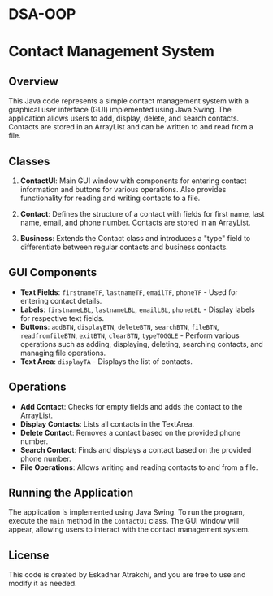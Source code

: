 # DSA-OOP

# Contact Management System

## Overview

This Java code represents a simple contact management system with a graphical user interface (GUI) implemented using Java Swing. The application allows users to add, display, delete, and search contacts. Contacts are stored in an ArrayList and can be written to and read from a file.

## Classes

1. **ContactUI**: Main GUI window with components for entering contact information and buttons for various operations. Also provides functionality for reading and writing contacts to a file.

2. **Contact**: Defines the structure of a contact with fields for first name, last name, email, and phone number. Contacts are stored in an ArrayList.

3. **Business**: Extends the Contact class and introduces a "type" field to differentiate between regular contacts and business contacts.

## GUI Components

- **Text Fields**: `firstnameTF`, `lastnameTF`, `emailTF`, `phoneTF` - Used for entering contact details.
- **Labels**: `firstnameLBL`, `lastnameLBL`, `emailLBL`, `phoneLBL` - Display labels for respective text fields.
- **Buttons**: `addBTN`, `displayBTN`, `deleteBTN`, `searchBTN`, `fileBTN`, `readfromfileBTN`, `exitBTN`, `clearBTN`, `typeTOGGLE` - Perform various operations such as adding, displaying, deleting, searching contacts, and managing file operations.
- **Text Area**: `displayTA` - Displays the list of contacts.

## Operations

- **Add Contact**: Checks for empty fields and adds the contact to the ArrayList.
- **Display Contacts**: Lists all contacts in the TextArea.
- **Delete Contact**: Removes a contact based on the provided phone number.
- **Search Contact**: Finds and displays a contact based on the provided phone number.
- **File Operations**: Allows writing and reading contacts to and from a file.

## Running the Application

The application is implemented using Java Swing. To run the program, execute the `main` method in the `ContactUI` class. The GUI window will appear, allowing users to interact with the contact management system.

## License

This code is created by Eskadnar Atrakchi, and you are free to use and modify it as needed.

